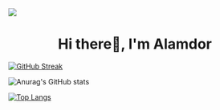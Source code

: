 <div id = "header" alin = "center">
  <img src="https://media.giphy.com/media/QX6ruFElzFdeIfblrg/giphy.gif width= "200" />
  <h1 align = "center"> Hi there👋, I'm Alamdor </h1>
</div>


<!--
**Alamdors/Alamdors** is a ✨ _special_ ✨ repository because its `README.md` (this file) appears on your GitHub profile.

Here are some ideas to get you started:

- 🔭 I’m currently working on ...
- 🌱 I’m currently learning ...
- 👯 I’m looking to collaborate on ...
- 🤔 I’m looking for help with ...
- 💬 Ask me about ...
- 📫 How to reach me: ...
- 😄 Pronouns: ...
- ⚡ Fun fact: ...
-->





[![GitHub Streak](http://github-readme-streak-stats.herokuapp.com?user=Alamdors&theme=gotham)](https://git.io/streak-stats)

![Anurag's GitHub stats](https://github-readme-stats.vercel.app/api?username=Alamdors&show_icons=true&theme=highcontrast)

[![Top Langs](https://github-readme-stats.vercel.app/api/top-langs/?username=Alamdors&layout=compact)](https://github.com/anuraghazra/github-readme-stats)
